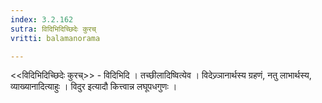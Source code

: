 ```yaml
---
index: 3.2.162
sutra: विदिभिदिच्छिदेः कुरच्
vritti: balamanorama

---
```

<<विदिभिदिच्छिदेः कुरच्>> - विदिभिदि । तच्छीलादिष्वित्येव । विदेज्र्ञानार्थस्य ग्रहणं, नतु लाभार्थस्य, व्याख्यानादित्याहुः । विदुर इत्यादौ कित्त्वान्न लघूपधगुणः ।